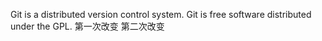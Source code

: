 Git is a distributed version control system.
Git is free software distributed under the GPL.
第一次改变
第二次改变